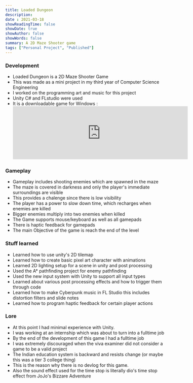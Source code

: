 ```yaml
---
title: Loaded Dungeon
description: 
date : 2021-03-18
showReadingTime: false
showDate: true
showAuthor: false
showWords: false
summary: A 2D Maze Shooter game
tags: ["Personal Project", "Published"]
---
```



### Development
- Loaded Dungeon is a 2D Maze Shooter Game
- This was made as a mini project in my third year of Computer Science Engineering
- I worked on the programming art and music for this project
- Unity C# and FLstudio were used
- It is a downloadable game for Windows : <iframe frameborder="0" class = "flex flex-col max-w-full mt-0 prose dark:prose-invert lg:flex-row" src="https://itch.io/embed/960909?dark=true" width="552" height="167"><a href="https://theawesomeshaz.itch.io/loaded-dungeon">LOADED DUNGEON by TheAwesomeShaz</a></iframe>  

### Gameplay
- Gameplay includes shooting enemies which are spawned in the maze
- The maze is covered in darkness and only the player's immediate surroundings are visible
- This provides a chalenge since there is low visibility
- The player has a power to slow down time, which recharges when enemies are killed
- Bigger enemies multiply into two enemies when killed
- The Game supports mouse/keyboard as well as all gamepads
- There is haptic feedback for gamepads  
- The main Objective of the game is reach the end of the level <br>
<!-- {{< youtube 2fK3WPo2xf0>}} -->

### Stuff learned
- Learned how to use unity's 2D tilemap
- Learned how to create basic pixel art character with animations
- Learned 2D lighting setup for a scene in unity and post processing
- Used the A* pathfinding project for enemy pathfinding
- Used the new input system with Unity to support all input types
- Learned about various post processing effects and how to trigger them through code
- Learned how to make Cyberpunk music in FL Studio this includes distortion filters and slide notes
- Learned how to program haptic feedback for certain player actions


### Lore
- At this point I had minimal experience with Unity.
- I was working at an internship which was about to turn into a fulltime job
- By the end of the development of this game I had a fulltime job
- I was extremely discouraged when the viva examiner did not consider a game to be a valid project
- The Indian education system is backward and resists change (or maybe this was a tier 3 college thing)
- This is the reason why there is no devlog for this game.
- Also the sound effect used for the time stop is literally dio's time stop effect from JoJo's Bizzare Adventure
